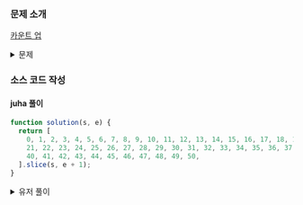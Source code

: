 ### 문제 소개

[카운트 업](https://school.programmers.co.kr/learn/courses/30/lessons/181920)

<details>
<summary>문제</summary>
<div markdown="1">

정수 start_num와 end_num가 주어질 때,
start_num부터 end_num까지의 숫자를 차례로 담은 리스트를 return하도록 solution 함수를 완성해주세요.

</div>
</details>

### 소스 코드 작성

#### juha 풀이

```js
function solution(s, e) {
  return [
    0, 1, 2, 3, 4, 5, 6, 7, 8, 9, 10, 11, 12, 13, 14, 15, 16, 17, 18, 19, 20,
    21, 22, 23, 24, 25, 26, 27, 28, 29, 30, 31, 32, 33, 34, 35, 36, 37, 38, 39,
    40, 41, 42, 43, 44, 45, 46, 47, 48, 49, 50,
  ].slice(s, e + 1);
}
```

<details>
<summary>유저 풀이</summary>
<div markdown="2">

```js
function solution(start, end) {
  const answer = [];

  for (let i = start; i <= end; i++) {
    answer.push(i);
  }

  return answer;
}
```

</div>
</details>
